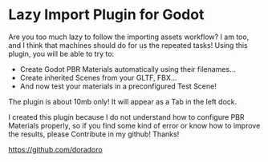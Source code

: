 # Lazy Import Plugin for Godot
Are you too much lazy to follow the importing assets workflow? I am too, and I think that machines should do for us the repeated tasks! Using this plugin, you will be able to try to:

- Create Godot PBR Materials automatically using their filenames...
- Create inherited Scenes from your GLTF, FBX...
- And now test your materials in a preconfigured Test Scene!

The plugin is about 10mb only! It will appear as a Tab in the left dock.

I created this plugin because I do not understand how to configure PBR Materials properly, so if you find some kind of error or know how to improve the results, please Contribute in my github! Thanks!

https://github.com/doradoro
